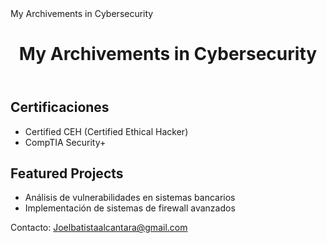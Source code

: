 <!DOCTYPE html>
<html lang="es">
<head>
    <meta charset="UTF-8">
    <meta name="viewport" content="width=device-width, initial-scale=1.0">
My Archivements in Cybersecurity
<link rel="stylesheet" href="styles.css"> <!-- Añadir CSS externo opcional -->
</head>
<body>
    <header>
        <h1>My Archivements in Cybersecurity</h1>
    </header>
    <section id="Archivements">
        <h2>Certificaciones</h2>
        <ul>
            <li>Certified CEH (Certified Ethical Hacker)</li>
            <li>CompTIA Security+</li>
        </ul>
        <h2>Featured Projects</h2>
        <ul>
            <li>Análisis de vulnerabilidades en sistemas bancarios</li>
            <li>Implementación de sistemas de firewall avanzados</li>
        </ul>
    </section>
    <footer>
        <p>Contacto: <a href="Joelbatistaalcantara@gmail.com">Joelbatistaalcantara@gmail.com</a></p>
    </footer>
</body>
</html>
